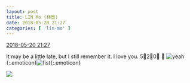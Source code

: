 ```yaml
---
layout: post
title: LIN Mo (林墨)
date: 2018-05-20 21:27
categories: [ 'lin-mo' ]
---
```


<div class="weibo-info">
  <a href="https://weibo.com/6108312042/Ghz5QcL1T">2018-05-20 21:27</a>
</div>

It may be a little late, but I still remember it. I love you. 5⃣️2⃣️0⃣️ 🤗 ![yeah](https://img.t.sinajs.cn/t4/appstyle/expression/ext/normal/29/2018new_ye_org.png){:.emoticon}![fist](https://img.t.sinajs.cn/t4/appstyle/expression/ext/normal/86/2018new_quantou_org.png){:.emoticon}

<!-- more -->

<a href="http://wx4.sinaimg.cn/mw690/006FnQZYly1fri4ifw7c4j31aq1aqds7.jpg">
  <img class="weibo-pic-preview" src="http://wx4.sinaimg.cn/orj360/006FnQZYly1fri4ifw7c4j31aq1aqds7.jpg" />
</a>

